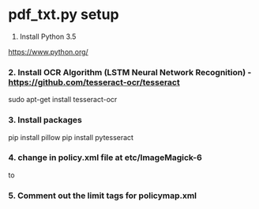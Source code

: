 
# pdf_txt.py setup

1. Install  Python 3.5

https://www.python.org/

### 2. Install OCR Algorithm (LSTM Neural Network Recognition) - https://github.com/tesseract-ocr/tesseract

sudo apt-get install tesseract-ocr

### 3. Install packages

pip install pillow
pip install pytesseract

### 4. change in policy.xml file at etc/ImageMagick-6

  <policy domain="coder" rights="none" pattern="PDF" />
			to 
  <policy domain="coder" rights="read" pattern="PDF" />

### 5. Comment out the limit tags for policymap.xml

  <!-- <policy domain="resource" name="temporary-path" value="/tmp"/> -->
  <!-- <policy domain="resource" name="memory" value="2GiB"/> -->
  <!-- <policy domain="resource" name="map" value="4GiB"/> -->
  <!-- <policy domain="resource" name="area" value="1GB"/> -->
  <!-- <policy domain="resource" name="disk" value="16EB"/> -->
  <!-- <policy domain="resource" name="file" value="768"/> -->
  <!-- <policy domain="resource" name="thread" value="4"/> -->
  <!-- <policy domain="resource" name="throttle" value="0"/> -->
  <!-- <policy domain="resource" name="time" value="3600"/> -->
  <!-- <policy domain="system" name="precision" value="6"/> -->
